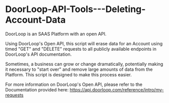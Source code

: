 # DoorLoop-API-Tools---Deleting-Account-Data

DoorLoop is an SAAS Platform with an open API. 

Using DoorLoop's Open API, this script will erase data for an Account using timed "GET" and "DELETE" requests to all publicly available endpoints in DoorLoop's API documentation. 

Sometimes, a business can grow or change dramatically, potentially making it necessary to "start over" and remove large amounts of data from the Platform. This script is designed to make this process easier.

For more information on DoorLoop's Open API, please refer to the Documentation provided here: https://api.doorloop.com/reference/intro/my-requests




